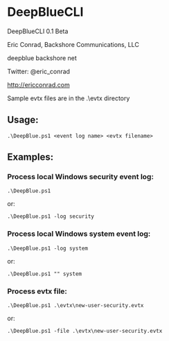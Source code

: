 # DeepBlueCLI

DeepBlueCLI 0.1 Beta

Eric Conrad, Backshore Communications, LLC

deepblue <at> backshore <dot> net

Twitter: @eric_conrad

http://ericconrad.com

Sample evtx files are in the .\evtx directory

## Usage:


`.\DeepBlue.ps1 <event log name> <evtx filename>`

## Examples:

### Process local Windows security event log:

`.\DeepBlue.ps1`

or:

`.\DeepBlue.ps1 -log security`

### Process local Windows system event log:

`.\DeepBlue.ps1 -log system`

or:

`.\DeepBlue.ps1 "" system`

### Process evtx file:

`.\DeepBlue.ps1 .\evtx\new-user-security.evtx`

or:

`.\DeepBlue.ps1 -file .\evtx\new-user-security.evtx`

